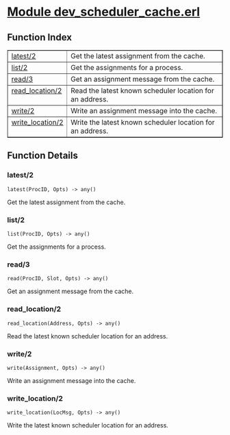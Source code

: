 # [Module dev_scheduler_cache.erl](https://github.com/permaweb/HyperBEAM/blob/main/src/dev_scheduler_cache.erl)




<a name="index"></a>

## Function Index ##


<table width="100%" border="1" cellspacing="0" cellpadding="2" summary="function index"><tr><td valign="top"><a href="#latest-2">latest/2</a></td><td>Get the latest assignment from the cache.</td></tr><tr><td valign="top"><a href="#list-2">list/2</a></td><td>Get the assignments for a process.</td></tr><tr><td valign="top"><a href="#read-3">read/3</a></td><td>Get an assignment message from the cache.</td></tr><tr><td valign="top"><a href="#read_location-2">read_location/2</a></td><td>Read the latest known scheduler location for an address.</td></tr><tr><td valign="top"><a href="#write-2">write/2</a></td><td>Write an assignment message into the cache.</td></tr><tr><td valign="top"><a href="#write_location-2">write_location/2</a></td><td>Write the latest known scheduler location for an address.</td></tr></table>


<a name="functions"></a>

## Function Details ##

<a name="latest-2"></a>

### latest/2 ###

`latest(ProcID, Opts) -> any()`

Get the latest assignment from the cache.

<a name="list-2"></a>

### list/2 ###

`list(ProcID, Opts) -> any()`

Get the assignments for a process.

<a name="read-3"></a>

### read/3 ###

`read(ProcID, Slot, Opts) -> any()`

Get an assignment message from the cache.

<a name="read_location-2"></a>

### read_location/2 ###

`read_location(Address, Opts) -> any()`

Read the latest known scheduler location for an address.

<a name="write-2"></a>

### write/2 ###

`write(Assignment, Opts) -> any()`

Write an assignment message into the cache.

<a name="write_location-2"></a>

### write_location/2 ###

`write_location(LocMsg, Opts) -> any()`

Write the latest known scheduler location for an address.

